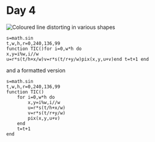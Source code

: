 # Day 4
![Coloured line distorting in various shapes](./day04.gif)
```
s=math.sin
t,w,h,r=0,240,136,99
function TIC()for i=0,w*h do 
x,y=i%w,i//w
u=r*s(t/h+x/w)v=r*s(t/r+y/w)pix(x,y,u+v)end t=t+1 end
```

and a formatted version

```
s=math.sin
t,w,h,r=0,240,136,99
function TIC()
    for i=0,w*h do 
        x,y=i%w,i//w
        u=r*s(t/h+x/w)
        v=r*s(t/r+y/w)
        pix(x,y,u+v)
    end 
    t=t+1
end
```
